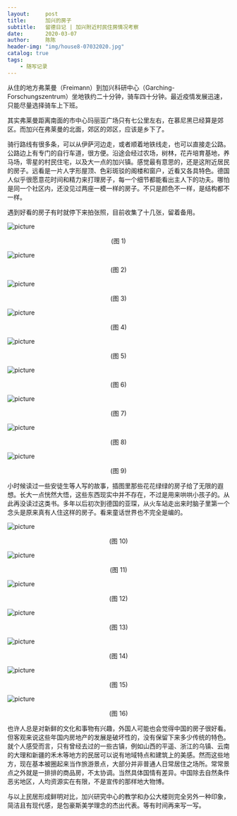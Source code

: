 ```yaml
---
layout:     post
title:      加兴的房子
subtitle:   留德日记 | 加兴附近村民住房情况考察
date:       2020-03-07
author:     陈陈
header-img: "img/house8-07032020.jpg"
catalog: true
tags:
    - 随写记录
---
```



从住的地方弗莱曼（Freimann）到加兴科研中心（Garching-Forschungszentrum）坐地铁约二十分钟，骑车四十分钟。最近疫情发展迅速，只能尽量选择骑车上下班。

其实弗莱曼距离南面的市中心玛丽亚广场只有七公里左右，在慕尼黑已经算是郊区。而加兴在弗莱曼的北面，郊区的郊区，应该是乡下了。

骑行路线有很多条，可以从伊萨河边走，或者顺着地铁线走，也可以直接走公路。公路边上有专门的自行车道，很方便。沿途会经过农场，树林，花卉培育基地，养马场，零星的村民住宅，以及大一点的加兴镇。感觉最有意思的，还是这附近居民的房子。远看是一片人字形屋顶、色彩斑驳的阁楼和窗户，近看又各具特色。德国人似乎很愿意花时间和精力来打理房子，每一个细节都能看出主人下的功夫。哪怕是同一个社区内，还没见过两座一模一样的房子。不只是颜色不一样，是结构都不一样。

遇到好看的房子有时就停下来拍张照，目前收集了十几张，留着备用。

![picture](https://chensong212.github.io/img/house01-07032020.jpg)
<p align="center">(图 1)</p>  

![picture](https://chensong212.github.io/img/house2-07032020.jpg)
<p align="center">(图 2)</p>  

![picture](https://chensong212.github.io/img/house3-07032020.jpg)
<p align="center">(图 3)</p>  

![picture](https://chensong212.github.io/img/house4-07032020.jpg)
<p align="center">(图 4)</p>  

![picture](https://chensong212.github.io/img/house5-07032020.jpg)
<p align="center">(图 5)</p>  

![picture](https://chensong212.github.io/img/house6-07032020.jpg)
<p align="center">(图 6)</p>  

![picture](https://chensong212.github.io/img/house7-07032020.jpg)
<p align="center">(图 7)</p>  

![picture](https://chensong212.github.io/img/house8-07032020.jpg)
<p align="center">(图 8)</p>  

![picture](https://chensong212.github.io/img/house9-07032020.jpg)
<p align="center">(图 9)</p>  


小时候读过一些安徒生等人写的故事，插图里那些花花绿绿的房子给了无限的遐想。长大一点恍然大悟，这些东西现实中并不存在，不过是用来哄哄小孩子的。从此再没读过这类书。多年以后初次到德国的亚琛，从火车站走出来时脑子里第一个念头是原来真有人住这样的房子。看来童话世界也不完全是编的。


![picture](https://chensong212.github.io/img/house10-07032020.jpg)
<p align="center">(图 10)</p>  

![picture](https://chensong212.github.io/img/house11-07032020.jpg)
<p align="center">(图 11)</p>  

![picture](https://chensong212.github.io/img/house12-07032020.jpg)
<p align="center">(图 12)</p>  

![picture](https://chensong212.github.io/img/house13-07032020.jpg)
<p align="center">(图 13)</p>  

![picture](https://chensong212.github.io/img/house014-07032020.jpg)
<p align="center">(图 14)</p>  

![picture](https://chensong212.github.io/img/house15-07032020.jpg)
<p align="center">(图 15)</p>  

![picture](https://chensong212.github.io/img/house016-07032020.jpg)
<p align="center">(图 16)</p>  


也许人总是对新鲜的文化和事物有兴趣，外国人可能也会觉得中国的房子很好看。但客观来说这些年国内房地产的发展是破坏性的，没有保留下来多少传统的特色。就个人感受而言，只有曾经去过的一些古镇，例如山西的平遥、浙江的乌镇、云南的大理和新疆的禾木等地方的民居可以说有地域特点和建筑上的美感。然而这些地方，现在基本被圈起来当作旅游景点，大部分并非普通人日常居住之场所。常常景点之外就是一排排的商品房，不太协调。当然具体国情有差异。中国除去自然条件恶劣地区，人均资源实在有限，不是宣传的那样地大物博。

与以上民居形成鲜明对比，加兴研究中心的教学和办公大楼则完全另外一种印象，简洁且有现代感，是包豪斯美学理念的杰出代表。等有时间再来写一写。

